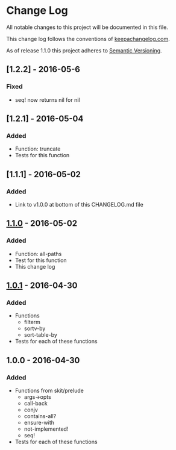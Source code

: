 # Change Log

All notable changes to this project will be documented in this file.

This change log follows the conventions of
[keepachangelog.com](http://keepachangelog.com/).

As of release 1.1.0 this project adheres to
[Semantic Versioning](http://semver.org/).

## [1.2.2] - 2016-05-6
### Fixed
- seq! now returns nil for nil

## [1.2.1] - 2016-05-04
### Added
- Function: truncate
- Tests for this function

## [1.1.1] - 2016-05-02
### Added
- Link to v1.0.0 at bottom of this CHANGELOG.md file

## [1.1.0] - 2016-05-02
### Added
- Function: all-paths
- Test for this function
- This change log

## [1.0.1] - 2016-04-30
### Added
- Functions
  - filterm
  - sortv-by
  - sort-table-by
- Tests for each of these functions

## 1.0.0 - 2016-04-30
### Added
- Functions from skit/prelude
  - args->opts
  - call-back
  - conjv
  - contains-all?
  - ensure-with
  - not-implemented!
  - seq!
- Tests for each of these functions

[unreleased]: https://github.com/lgastako/jp/compare/1.1.0...HEAD
[1.1.0]: https://github.com/lgastako/jp/compare/1.0.1...1.1.0
[1.0.1]: https://github.com/lgastako/jp/compare/1.0.0...1.0.1
[1.0.0]: https://github.com/lgastako/jp/tree/v1.0.0
